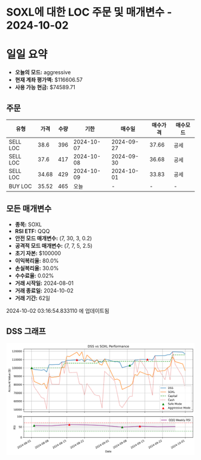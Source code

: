 # SOXL에 대한 LOC 주문 및 매개변수 - 2024-10-02

# 일일 요약

- **오늘의 모드:** aggressive
- **현재 계좌 평가액:** $116606.57
- **사용 가능 현금:** $74589.71

## 주문

| 유형 | 가격 | 수량 | 기한 | 매수일 | 매수가격 | 매수모드 |
|------|------|------|------|--------|----------|----------|
| SELL LOC | 38.6 | 396 | 2024-10-07 | 2024-09-27 | 37.66 | 공세 |
| SELL LOC | 37.6 | 417 | 2024-10-08 | 2024-09-30 | 36.68 | 공세 |
| SELL LOC | 34.68 | 429 | 2024-10-09 | 2024-10-01 | 33.83 | 공세 |
| BUY LOC | 35.52 | 465 | 오늘 | - | - | - |

## 모든 매개변수

- **종목:** SOXL
- **RSI ETF:** QQQ
- **안전 모드 매개변수:** (7, 30, 3, 0.2)
- **공격적 모드 매개변수:** (7, 7, 5, 2.5)
- **초기 자본:** $100000
- **이익복리율:** 80.0%
- **손실복리율:** 30.0%
- **수수료율:** 0.02%
- **거래 시작일:** 2024-08-01
- **거래 종료일:** 2024-10-02
- **거래 기간:** 62일

2024-10-02 03:16:54.833110 에 업데이트됨

## DSS 그래프

![DSS Graph](DSS_graph.png)
